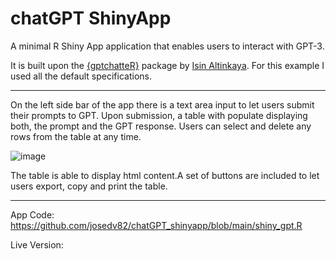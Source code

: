 # chatGPT ShinyApp
A minimal R Shiny App application that enables users to interact with GPT-3. 

It is built upon the [{gptchatteR}](https://github.com/isinaltinkaya/gptchatteR/issues/) package by [Isin Altinkaya](https://github.com/isinaltinkaya). For this example I used all the default specifications.

---

On the left side bar of the app there is a text area input to let users submit their prompts to GPT. Upon submission, a table with populate displaying both, the prompt and the GPT response. Users can select and delete any rows from the table at any time. 

![image](https://user-images.githubusercontent.com/40781886/220246697-3ef8146c-6e46-415b-ad26-01e5db84298e.png)

The table is able to display html content.A set of buttons are included to let users export, copy and print the table.

---

App Code: https://github.com/josedv82/chatGPT_shinyapp/blob/main/shiny_gpt.R

Live Version: 


